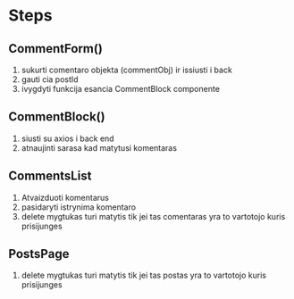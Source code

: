 # Steps

## CommentForm()

1. sukurti comentaro objekta (commentObj) ir issiusti i back
2. gauti cia postId
3. ivygdyti funkcija esancia CommentBlock componente

## CommentBlock()

1. siusti su axios i back end
2. atnaujinti sarasa kad matytusi komentaras

## CommentsList

1. Atvaizduoti komentarus
2. pasidaryti istrynima komentaro
3. delete mygtukas turi matytis tik jei tas comentaras yra to vartotojo kuris prisijunges

## PostsPage

1. delete mygtukas turi matytis tik jei tas postas yra to vartotojo kuris prisijunges
